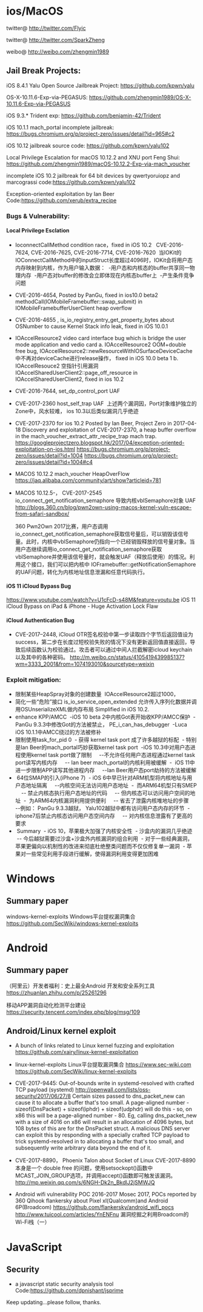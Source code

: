 # ios/MacOS

twitter@ http://twitter.com/Flyic

twitter@ http://twitter.com/SparkZheng

weibo@ http://weibo.com/zhengmin1989

## Jail Break Projects:

iOS 8.4.1 Yalu Open Source Jailbreak Project: https://github.com/kpwn/yalu

OS-X-10.11.6-Exp-via-PEGASUS: https://github.com/zhengmin1989/OS-X-10.11.6-Exp-via-PEGASUS

iOS 9.3.* Trident exp: https://github.com/benjamin-42/Trident

iOS 10.1.1 mach_portal incomplete jailbreak: https://bugs.chromium.org/p/project-zero/issues/detail?id=965#c2

iOS 10.12 jailbreak source code: https://github.com/kpwn/yalu102

Local Privilege Escalation for macOS 10.12.2 and XNU port Feng Shui: https://github.com/zhengmin1989/macOS-10.12.2-Exp-via-mach_voucher

incomplete iOS 10.2 jailbreak for 64 bit devices by qwertyoruiopz and marcograssi code:https://github.com/kpwn/yalu102

Exception-oriented exploitation by Ian Beer Code:https://github.com/xerub/extra_recipe


### Bugs & Vulnerability:
#### Local Privilege Esclation
* IoconnectCallMethod condition race，fixed in iOS 10.2
   CVE-2016-7624, CVE-2016-7625, CVE-2016-7714, CVE-2016-7620
  当IOKit的IOConnectCallMethod中的inputStruct长度超过4096时，IOKit会将用户态内存映射到内核，作为用户输入数据：
  -用户态和内核态的buffer共享同一物理内存
  -用户态对buffer的修改会立即体现在内核态buffer上
  -产生条件竞争问题
  
* CVE-2016-4654, Posted by PanGu, fixed in ios10.0 beta2
methodCall(IOMobileFramebuffer::swap_submit) in IOMobileFramebufferUserClient heap overflow

* CVE-2016-4655 , is_io_registry_entry_get_property_bytes about OSNumber  to cause  Kernel Stack info leak, fixed in iOS 10.0.1

* IOAccelResource2 video card interface bug
 which is bridge the user mode application and vedio card
 a. IOAccelResource2 OOM+double free bug, 
 IOAccelResource2::newResourceWithIOSurfaceDeviceCache中不再对deviceCache进行release操作， fixed in iOS 10.0 beta 1
 b. IOAccelResouce2 空指针引用漏洞
 IOAccelSharedUserClient2::page_off_resource in IOAccelSharedUserClient2, fixed in ios 10.2
 
* CVE-2016-7644, set_dp_control_port UAF
* CVE-2017-2360 host_self_trap UAF
  上述两个漏洞因，Port对象维护独立的Zone中，风水较难， ios 10.3以后类似漏洞几乎绝迹
  
* CVE-2017-2370 for ios 10.2
 Posted by Ian Beer, Project Zero in 2017-04-18
 Discovery and exploitation of CVE-2017-2370, a heap buffer overflow in the mach_voucher_extract_attr_recipe_trap mach trap.
 https://googleprojectzero.blogspot.hk/2017/04/exception-oriented-exploitation-on-ios.html
 https://bugs.chromium.org/p/project-zero/issues/detail?id=1004
 https://bugs.chromium.org/p/project-zero/issues/detail?id=1004#c4
 
* MACOS 10.12.2 mach_voucher HeapOverFlow
https://jaq.alibaba.com/community/art/show?articleid=781


* MACOS 10.12.5-， CVE-2017-2545 io_connect_get_notification_semaphore 导致内核vblSemaphore对象 UAF
 http://blogs.360.cn/blog/pwn2own-using-macos-kernel-vuln-escape-from-safari-sandbox/
 
   360 Pwn2Own 2017比赛，用户态调用io_connect_get_notification_semaphore获取信号量后，可以销毁该信号量。此时，内核中vblSemaphore仍指向一个已经销毁释放的信号量对象。当用户态继续调用io_connect_get_notification_semaphore获取vblSemaphore并使用该信号量时，就会触发UAF（释放后使用）的情况。利用这个接口，我们可以把内核中 IOFramebuffer::getNotificationSemaphore的UAF问题，转化为内核地址信息泄漏和任意代码执行。
#### iOS 11 iCloud Bypass Bug
https://www.youtube.com/watch?v=U1cFcD-s48M&feature=youtu.be
iOS 11 iCloud Bypass on iPad & iPhone - Huge Activation Lock Flaw
#### iCloud Authentication Bug
* CVE-2017–2448, 
iCloud OTR签名校验中第一步读取四个字节后返回值设为success，第二步在长度过短校验失败的情况下没有更新返回值直接返回，导致后续函数认为校验通过。攻击者可以通过中间人拦截解密icloud keychain以及其中的各种密码。 
http://m.weibo.cn/status/4105419439985137?wm=3333_2001&from=1074193010&sourcetype=weixin

### Exploit mitigation:

* 限制某些HeapSpray对象的创建数量
  IOAccelResource2超过1000， 
* 简化一些“危险”接口
  is_io_service_open_extended 允许传入序列化数据并调用OSUnserializeXML做内存布局
  Simplified in iOS 10.2.
* enhance KPP/AMCC
  -iOS 10 beta 2中内核Got表开始收KPP/AMCC保护
  -PanGu 9.3.3中修改Got的方法被禁止， PE_i_can_has_debugger
  -Luca iOS 10.1.1中AMCC绕过的方法被修补
* 限制使用task_for_pid 0
  - 获得 kernel task port 成了许多越狱的标配
  - 特别是Ian Beer的mach_portal巧妙获取kernel task port
  -iOS 10.3中对用户态进程使用kernel task port做了限制
     --不允许任何用户态进程通过kernel task port读写内核内存
     -- Ian beer mach_portal的内核利用被缓解
  -  iOS 11中进一步限制APP读写其他进程内存
     --Ian Beer用户态port劫持的方法被缓解
*  64位SMAP的引入(iPhone 7)
  - iOS 6中早已针对ARM机型将内核地址与用户态地址隔离
     --内核空间无法访问用户态地址
  -  而ARM64机型只有SMEP
     -- 禁止内核态执行用户态地址的代码
     -- 但内核态可以访问用户空间的地址
  -  为ARM64内核漏洞利用提供便利
     -- 省去了泄露内核堆地址的步骤
     --例如： PanGu 9.3.3越狱， Yalu102越狱中都有访问用户态内存的环节
  - iphone7后禁止内核态访问用户态空间内存
     -- 对内核信息泄露有了更高的要求
  
*  Summary
  - iOS 10，苹果极大加强了内核安全性
  - 沙盒内的漏洞几乎绝迹
    -- 今后越狱需要过沙盒+沙盒外内核漏洞的组合利用
  - 对于一些经典漏洞，苹果更偏向以机制性的改进来彻底杜绝整类问题而不仅仅修复单一漏洞
  - 苹果对一些常见利用手段进行缓解，使得漏洞利用变得更加困难
  
 
# Windows
## Summary paper
 windows-kernel-exploits Windows平台提权漏洞集合  https://github.com/SecWiki/windows-kernel-exploits
 
# Android
## Summary paper
（阿里云）开发者福利：史上最全Android 开发和安全系列工具
https://zhuanlan.zhihu.com/p/25261296

移动APP漏洞自动化检测平台建设
https://security.tencent.com/index.php/blog/msg/109

## Android/Linux kernel exploit
* A bunch of links related to Linux kernel fuzzing and exploitation
https://github.com/xairy/linux-kernel-exploitation

* linux-kernel-exploits Linux平台提取漏洞集合 https://www.sec-wiki.com
https://github.com/SecWiki/linux-kernel-exploits


* CVE-2017-9445: Out-of-bounds write in systemd-resolved with crafted TCP payload (systemd)
http://openwall.com/lists/oss-security/2017/06/27/8
    Certain sizes passed to dns_packet_new can cause it to allocate a buffer
that's too small. A page-aligned number - sizeof(DnsPacket) +
sizeof(iphdr) + sizeof(udphdr) will do this - so, on x86 this will be a
page-aligned number - 80. Eg, calling dns_packet_new with a size of 4016
on x86 will result in an allocation of 4096 bytes, but 108 bytes of this
are for the DnsPacket struct.
    A malicious DNS server can exploit this by responding with a specially
crafted TCP payload to trick systemd-resolved in to allocating a buffer
that's too small, and subsequently write arbitrary data beyond the end
of it.

* CVE-2017-8890， Phoenix Talon about Socket of Linux
CVE-2017-8890本身是一个 double free 的问题，使用setsockopt()函数中MCAST_JOIN_GROUP选项，并调用accept()函数即可触发该漏洞。
http://mp.weixin.qq.com/s/6NGH-Dk2n_BkdlJ2jSMWJQ

* Android wifi vulnerability POC 2016-2017
Mosec 2017, POCs reported by 360 Qihook flankersky about Pixel xl(Qualcomm)and Android 6P(Broadcom)
https://github.com/flankersky/android_wifi_pocs
http://www.tuicool.com/articles/YnENFnu 漏洞挖掘之利用Broadcom的Wi-Fi栈（一）

# JavaScript
## Security
* a javascript static security analysis tool Code:https://github.com/dpnishant/jsprime

Keep updating...please follow, thanks.


